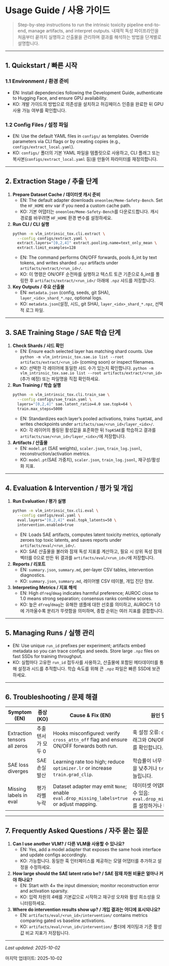 # Usage Guide / 사용 가이드

> Step-by-step instructions to run the intrinsic toxicity pipeline end-to-end, manage artifacts, and interpret outputs.
> 내재적 독성 파이프라인을 처음부터 끝까지 실행하고 산출물을 관리하며 결과를 해석하는 방법을 단계별로 설명합니다.

---

## 1. Quickstart / 빠른 시작

### 1.1 Environment / 환경 준비
- EN: Install dependencies following the Development Guide, authenticate to Hugging Face, and ensure GPU availability.
- KO: 개발 가이드의 방법으로 의존성을 설치하고 허깅페이스 인증을 완료한 뒤 GPU 사용 가능 여부를 확인합니다.

### 1.2 Config Files / 설정 파일
- EN: Use the default YAML files in `configs/` as templates. Override parameters via CLI flags or by creating copies (e.g., `configs/extract_local.yaml`).
- KO: `configs/` 폴더의 기본 YAML 파일을 템플릿으로 사용하고, CLI 플래그 또는 복사본(`configs/extract_local.yaml` 등)을 만들어 파라미터를 재정의합니다.

---

## 2. Extraction Stage / 추출 단계

1. **Prepare Dataset Cache / 데이터셋 캐시 준비**
   - EN: The default adapter downloads `oneonlee/Meme-Safety-Bench`. Set the `HF_HOME` env var if you need a custom cache path.
   - KO: 기본 어댑터는 `oneonlee/Meme-Safety-Bench`를 다운로드합니다. 캐시 경로를 바꾸려면 `HF_HOME` 환경 변수를 설정하세요.
2. **Run CLI / CLI 실행**
   ```bash
   python -m vlm_intrinsic_tox.cli.extract \
     --config configs/extract.yaml \
     extract.layers="[0,2,4]" extract.pooling.name=text_only_mean \
     extract.limit_examples=128
   ```
   - EN: The command performs ON/OFF forwards, pools δ_int by text tokens, and writes sharded `.npz` artifacts under `artifacts/extract/<run_id>/`.
   - KO: 이 명령은 ON/OFF 순전파를 실행하고 텍스트 토큰 기준으로 δ_int를 풀링한 후 `artifacts/extract/<run_id>/` 아래에 `.npz` 샤드를 저장합니다.
3. **Key Outputs / 주요 산출물**
   - EN: `metadata.json` (config, seeds, git SHA), `layer_<idx>_shard_*.npz`, optional logs.
   - KO: `metadata.json`(설정, 시드, git SHA), `layer_<idx>_shard_*.npz`, 선택적 로그 파일.

---

## 3. SAE Training Stage / SAE 학습 단계

1. **Check Shards / 샤드 확인**
   - EN: Ensure each selected layer has matching shard counts. Use `python -m vlm_intrinsic_tox.sae.io list --root artifacts/extract/<run_id>` (coming soon) or inspect filenames.
   - KO: 선택한 각 레이어에 동일한 샤드 수가 있는지 확인합니다. `python -m vlm_intrinsic_tox.sae.io list --root artifacts/extract/<run_id>`(추가 예정) 또는 파일명을 직접 확인하세요.
2. **Run Training / 학습 실행**
   ```bash
   python -m vlm_intrinsic_tox.cli.train_sae \
     --config configs/sae_train.yaml \
     layers="[0,2,4]" sae.latent_ratio=4.0 sae.topk=64 \
     train.max_steps=5000
   ```
   - EN: Standardizes each layer’s pooled activations, trains `TopKSAE`, and writes checkpoints under `artifacts/sae/<run_id>/layer_<idx>/`.
   - KO: 각 레이어의 풀링된 활성값을 표준화한 뒤 `TopKSAE`를 학습하고 결과를 `artifacts/sae/<run_id>/layer_<idx>/`에 저장합니다.
3. **Artifacts / 산출물**
   - EN: `model.pt` (SAE weights), `scaler.json`, `train_log.jsonl`, reconstruction/activation metrics.
   - KO: `model.pt`(SAE 가중치), `scaler.json`, `train_log.jsonl`, 재구성/활성화 지표.

---

## 4. Evaluation & Intervention / 평가 및 개입

1. **Run Evaluation / 평가 실행**
   ```bash
   python -m vlm_intrinsic_tox.cli.eval \
     --config configs/eval.yaml \
     eval.layers="[0,2,4]" eval.topk_latents=50 \
     intervention.enabled=true
   ```
   - EN: Loads SAE artifacts, computes latent toxicity metrics, optionally zeroes top toxic latents, and saves reports under `artifacts/eval/<run_id>/`.
   - KO: SAE 산출물을 불러와 잠재 독성 지표를 계산하고, 필요 시 상위 독성 잠재벡터를 0으로 만든 뒤 결과를 `artifacts/eval/<run_id>/`에 저장합니다.
2. **Reports / 리포트**
   - EN: `summary.json`, `summary.md`, per-layer CSV tables, intervention diagnostics.
   - KO: `summary.json`, `summary.md`, 레이어별 CSV 테이블, 개입 진단 정보.
3. **Interpreting Metrics / 지표 해석**
   - EN: High `dfreq`/`dmag` indicates harmful preference; AUROC close to 1.0 means strong separation; consensus ranks combine scores.
   - KO: 높은 `dfreq`/`dmag`는 유해한 샘플에 대한 선호를 의미하고, AUROC가 1.0에 가까울수록 분리가 뚜렷함을 의미하며, 종합 순위는 여러 지표를 결합합니다.

---

## 5. Managing Runs / 실행 관리

- EN: Use unique `run_id` prefixes per experiment; artifacts embed metadata so you can trace configs and seeds. Store large `.npz` files on fast SSDs for training throughput.
- KO: 실험마다 고유한 `run_id` 접두사를 사용하고, 산출물에 포함된 메타데이터를 통해 설정과 시드를 추적합니다. 학습 속도를 위해 큰 `.npz` 파일은 빠른 SSD에 보관하세요.

---

## 6. Troubleshooting / 문제 해결

| Symptom (EN) | 증상 (KO) | Cause & Fix (EN) | 원인 및 해결 (KO) |
| --- | --- | --- | --- |
| Extraction tensors all zeros | 추출 텐서가 모두 0 | Hooks misconfigured: verify `cross_attn_off` flag and ensure ON/OFF forwards both run. | 훅 설정 오류: `cross_attn_off` 플래그와 ON/OFF 순전파 실행 여부를 확인합니다. |
| SAE loss diverges | SAE 손실 발산 | Learning rate too high; reduce `optimizer.lr` or increase `train.grad_clip`. | 학습률이 너무 높음: `optimizer.lr`을 낮추거나 `train.grad_clip`을 늘립니다. |
| Missing labels in eval | 평가 라벨 누락 | Dataset adapter may emit `None`; enable `eval.drop_missing_labels=true` or adjust mapping. | 데이터셋 어댑터가 `None`을 반환할 수 있음: `eval.drop_missing_labels=true`를 설정하거나 매핑을 수정합니다. |

---

## 7. Frequently Asked Questions / 자주 묻는 질문

1. **Can I use another VLM? / 다른 VLM을 사용할 수 있나요?**
   - EN: Yes, add a model adapter that exposes the same hook interface and update configs accordingly.
   - KO: 가능합니다. 동일한 훅 인터페이스를 제공하는 모델 어댑터를 추가하고 설정을 수정하세요.
2. **How large should the SAE latent ratio be? / SAE 잠재 차원 비율은 얼마나 커야 하나요?**
   - EN: Start with 4× the input dimension; monitor reconstruction error and activation sparsity.
   - KO: 입력 차원의 4배를 기본값으로 시작하고 재구성 오차와 활성 희소성을 모니터링하세요.
3. **Where do intervention results show up? / 개입 결과는 어디에 표시되나요?**
   - EN: `artifacts/eval/<run_id>/intervention/` contains metrics comparing gated vs baseline activations.
   - KO: `artifacts/eval/<run_id>/intervention/` 폴더에 게이팅과 기준 활성값 비교 지표가 저장됩니다.

---

_Last updated: 2025-10-02_

마지막 업데이트: 2025-10-02
